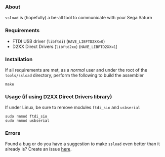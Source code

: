 ### About

`ssload` is (hopefully) a be-all tool to communicate with your Sega Saturn

### Requirements

 - FTDI USB driver (`libftdi`) (`HAVE_LIBFTD2XX=0`)
 - D2XX Direct Drivers (`libftd2xx`) (`HAVE_LIBFTD2XX=1`)

### Installation

  If all requirements are met, as a _normal_ user and under the root
  of the `tools/ssload` directory, perform the following to build the
  assembler

    make

### Usage (if using D2XX Direct Drivers library)

  If under Linux, be sure to remove modules `ftdi_sio` and `usbserial`

    sudo rmmod ftdi_sio
    sudo rmmod usbserial

### Errors

  Found a bug or do you have a suggestion to make `ssload` even
  better than it already is? Create an issue [here][1].

[1]: https://github.com/mrkotfw/libyaul/issues
